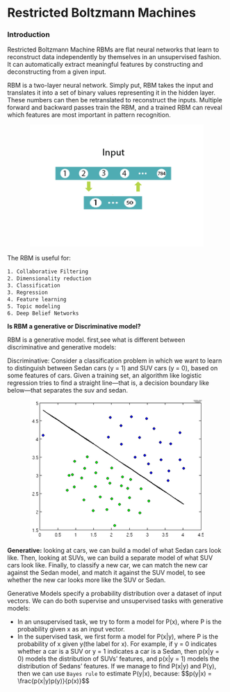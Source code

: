 # Restricted Boltzmann Machines


### Introduction

Restricted Boltzmann Machine RBMs are flat neural networks that learn to reconstruct data independently by themselves in an unsupervised fashion. It can automatically extract meaningful features by constructing and deconstructing from a given input.

RBM is a two-layer neural network. Simply put, RBM takes the input and translates it into a set of binary values representing it in the hidden layer. These numbers can then be retranslated to reconstruct the inputs. Multiple forward and backward passes train the RBM, and a trained RBM can reveal which features are most important in pattern recognition. 

<center><img src="./img/1.PNG" alt="RBM Model" style="width: 400px;"></center>


 The RBM is useful for:
 
    1. Collaborative Filtering
    2. Dimensionality reduction
    3. Classification
    3. Regression
    4. Feature learning
    5. Topic modeling 
    6. Deep Belief Networks

**Is RBM a generative or Discriminative model?**

RBM is a generative model. first,see what is different between discriminative and generative models:

Discriminative: Consider a classification problem in which we want to learn to distinguish between Sedan cars (y = 1) and SUV cars (y = 0), based on some features of cars. Given a training set, an algorithm like logistic regression tries to find a straight line—that is, a decision boundary like below—that separates the suv and sedan.

<center><img src="./img/2.PNG" alt=" a decision boundar" style="width: 400px;"></center>


<b>Generative:</b> looking at cars, we can build a model of what Sedan cars look like. Then, looking at SUVs, we can build a separate model of what SUV cars look like. Finally, to classify a new car, we can match the new car against the Sedan model, and match it against the SUV model, to see whether the new car looks more like the SUV or Sedan. 

Generative Models specify a probability distribution over a dataset of input vectors. We can do both supervise and unsupervised tasks with generative models:
<ul>
 <li>In an unsupervised task, we try to form a model for P(x), where P is the probability given x as an input vector.</li>
    <li>In the supervised task, we first form a model for P(x|y), where P is the probability of x given y(the label for x). For example, if y = 0 indicates whether a car is a SUV or y = 1 indicates a car is a Sedan, then p(x|y = 0) models the distribution of SUVs’ features, and p(x|y = 1) models the distribution of Sedans’ features. If we manage to find P(x|y) and P(y), then we can use <code>Bayes rule</code> to estimate P(y|x), because: $$p(y|x) = \frac{p(x|y)p(y)}{p(x)}$$</li>
</ul>
